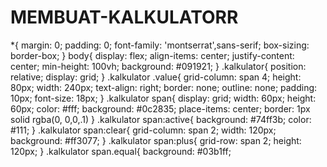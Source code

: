 # MEMBUAT-KALKULATORR
*{
	margin: 0;
	padding: 0;
	font-family: 'montserrat',sans-serif;
	box-sizing: border-box;
}
body{
	display: flex;
	align-items: center;
	justify-content: center;
	min-height: 100vh;
	background: #091921;
}
.kalkulator{
	position: relative;
	display: grid;
}
.kalkulator .value{
	grid-column: span 4;
	height: 80px;
	width: 240px;
	text-align: right;
	border: none;
	outline: none;
	padding: 10px;
	font-size: 18px;
}
.kalkulator span{
	display: grid;
	width: 60px;
	height: 60px;
	color: #fff;
	background: #0c2835;
	place-items: center;
	border: 1px solid rgba(0, 0,0,.1)
}
.kalkulator span:active{
	background: #74ff3b;
	color: #111;
}
.kalkulator span:clear{
	grid-column: span 2;
	width: 120px;
	background: #ff3077;
}
.kalkulator span:plus{
	grid-row: span 2;
	height: 120px;
}
.kalkulator span.equal{
	background: #03b1ff;
